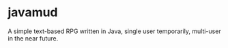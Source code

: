 # javamud
A simple text-based RPG written in Java, single user temporarily, multi-user in the near future.
